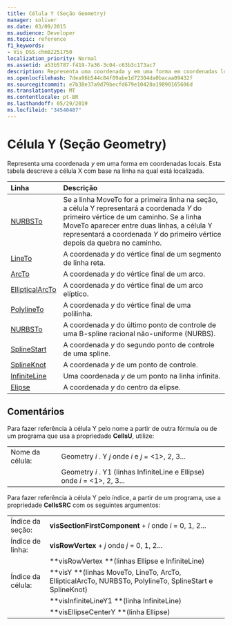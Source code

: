 ```yaml
---
title: Célula Y (Seção Geometry)
manager: soliver
ms.date: 03/09/2015
ms.audience: Developer
ms.topic: reference
f1_keywords:
- Vis_DSS.chm82251750
localization_priority: Normal
ms.assetid: a53b5787-f419-7a36-3c04-c63b3c173ac7
description: Representa uma coordenada y em uma forma em coordenadas locais. Esta tabela descreve a célula X com base na linha na qual está localizada.
ms.openlocfilehash: 7dea96b544c84f09abe1d72304da0bacaa09432f
ms.sourcegitcommit: e7b38e37a9d79becfd679e10420a19890165606d
ms.translationtype: MT
ms.contentlocale: pt-BR
ms.lasthandoff: 05/29/2019
ms.locfileid: "34540487"
---
```

# <a name="y-cell-geometry-section"></a>Célula Y (Seção Geometry)

Representa uma coordenada *y* em uma forma em coordenadas locais. Esta tabela descreve a célula X com base na linha na qual está localizada. 
  
|Linha|Descrição|
|:-----|:-----|
|[NURBSTo](nurbsto-row-geometry-section.md) <br/> | Se a linha MoveTo for a primeira linha na seção, a célula Y representará a coordenada *Y* do primeiro vértice de um caminho. Se a linha MoveTo aparecer entre duas linhas, a célula Y representará a coordenada *Y* do primeiro vértice depois da quebra no caminho.  <br/> |
|[LineTo](lineto-row-geometry-section.md) <br/> | A coordenada *y* do vértice final de um segmento de linha reta.  <br/> |
|[ArcTo](arcto-row-geometry-section.md) <br/> | A coordenada *y* do vértice final de um arco.  <br/> |
|[EllipticalArcTo](ellipticalarcto-row-geometry-section.md) <br/> | A coordenada *y* do vértice final de um arco elíptico.  <br/> |
|[PolylineTo](polylineto-row-geometry-section.md) <br/> | A coordenada *y* do vértice final de uma polilinha.  <br/> |
|[NURBSTo](nurbsto-row-geometry-section.md) <br/> | A coordenada *y* do último ponto de controle de uma B-spline racional não-uniforme (NURBS).  <br/> |
|[SplineStart](splinestart-row-geometry-section.md) <br/> | A coordenada *y* do segundo ponto de controle de uma spline.  <br/> |
|[SplineKnot](splineknot-row-geometry-section.md) <br/> | A coordenada *y* de um ponto de controle.  <br/> |
|[InfiniteLine](infiniteline-row-geometry-section.md) <br/> | Uma coordenada *y* de um ponto na linha infinita.  <br/> |
|[Elipse](ellipse-row-geometry-section.md) <br/> | A coordenada *y* do centro da elipse.  <br/> |
   
## <a name="remarks"></a>Comentários

Para fazer referência à célula Y pelo nome a partir de outra fórmula ou de um programa que usa a propriedade **CellsU**, utilize: 
  
|||
|:-----|:-----|
| Nome da célula:  <br/> | Geometry *i* . Y *j* onde *i* e *j* = <1>, 2, 3...  <br/> |
|| Geometry *i* . Y1 (linhas InfiniteLine e Ellipse) onde *i* = <1>, 2, 3...  <br/> |
   
Para fazer referência à célula Y pelo índice, a partir de um programa, use a propriedade **CellsSRC** com os seguintes argumentos: 
  
|||
|:-----|:-----|
| Índice da seção:  <br/> |**visSectionFirstComponent** +  *i* onde *i* = 0, 1, 2...  <br/> |
| Índice de linha:  <br/> |**visRowVertex** +  *j* onde *j* = 0, 1, 2...  <br/> |
||**visRowVertex **(linhas Ellipse e InfiniteLine)  <br/> |
| Índice da célula:  <br/> |**visY **(linhas MoveTo, LineTo, ArcTo, EllipticalArcTo, NURBSTo, PolylineTo, SplineStart e SplineKnot)  <br/> |
||**visInfiniteLineY1 **(linha InfiniteLine)  <br/> |
||**visEllipseCenterY **(linha Ellipse)  <br/> |
   

